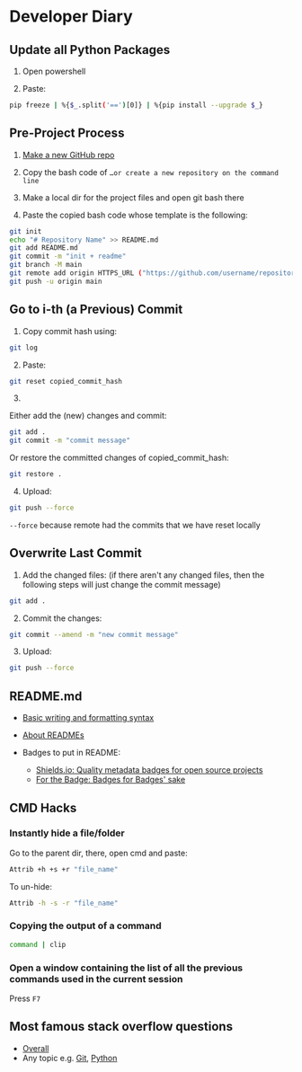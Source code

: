# Developer Diary


## Update all Python Packages

1) Open powershell

2) Paste:
```bash
pip freeze | %{$_.split('==')[0]} | %{pip install --upgrade $_}
```


## Pre-Project Process

1) [Make a new GitHub repo](https://github.com/new)

2) Copy the bash code of `…or create a new repository on the command line`

3) Make a local dir for the project files and open git bash there

4) Paste the copied bash code whose template is the following:
```bash
git init
echo "# Repository Name" >> README.md
git add README.md
git commit -m "init + readme"
git branch -M main
git remote add origin HTTPS_URL ("https://github.com/username/repository-name.git")
git push -u origin main
```


## Go to i-th (a Previous) Commit

1) Copy commit hash using:
```bash
git log
```

2) Paste:
```bash
git reset copied_commit_hash
```

3) 
Either add the (new) changes and commit:
```bash
git add .
git commit -m "commit message"
```
Or restore the committed changes of copied_commit_hash:
```bash
git restore .
```

4) Upload:
```bash
git push --force
```
`--force` because remote had the commits that we have reset locally


## Overwrite Last Commit

1) Add the changed files: (if there aren't any changed files, then the following steps will just change the commit message)
```bash
git add .
```
2) Commit the changes:
```bash
git commit --amend -m "new commit message"
```
3) Upload:
```bash
git push --force
```


## README.md

- [Basic writing and formatting syntax](https://docs.github.com/en/github/writing-on-github/getting-started-with-writing-and-formatting-on-github/basic-writing-and-formatting-syntax)

- [About READMEs](https://docs.github.com/en/github/creating-cloning-and-archiving-repositories/creating-a-repository-on-github/about-readmes)

- Badges to put in README:
    - [Shields.io: Quality metadata badges for open source projects](https://shields.io)
    - [For the Badge: Badges for Badges' sake](https://forthebadge.com)


## CMD Hacks

### Instantly hide a file/folder

Go to the parent dir, there, open cmd and paste:
```bash
Attrib +h +s +r "file_name"
```

To un-hide:
```bash
Attrib -h -s -r "file_name"
```

### Copying the output of a command

```bash
command | clip
```

### Open a window containing the list of all the previous commands used in the current session

Press `F7`


## Most famous stack overflow questions

- [Overall](https://stackoverflow.com/questions?tab=Votes)
- Any topic e.g. [Git](https://stackoverflow.com/questions/tagged/git?sort=MostVotes), [Python](https://stackoverflow.com/questions/tagged/python?sort=MostVotes)
